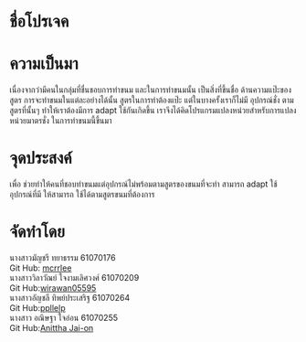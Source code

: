# ชื่อโปรเจค

# ความเป็นมา
เนื่องจากว่ามีคนในกลุ่มที่ชื่นชอบการทำขนม และในการทำขนมนั้น เป็นสิ่งที่ขึ้นชื่อ ด้านความแป๊ะของสูตร
การจะทำขนมในแต่ละอย่างได้นั้น สูตรในการทำต้องแป๊ะ แต่ในบางครั้งเราก็ไม่มี อุปกรณ์ชั่ง
ตามสูตรที่นั้นๆ ทำให้เราต้องมีการ adapt ใช้กันเกิดขึ้น เราจึงได้คิดโปรแกรมแปลงหน่วยสำหรับการแปลงหน่วยมาตรชั่ง
ในการทำขนมนี้ขึ้นมา

# จุดประสงค์
เพื่อ ช่วยทำให้คนที่ชอบทำขนมแต่อุปกรณ์ไม่พร้อมตามสูตรของขนมที่จะทำ สามารถ adapt ใช้ อุปกรณ์ที่มี ให้สามารถ
ใช้ได้ตามสูตรขนมที่ต้องการ

# จัดทำโดย
<table>
	<tr align="center">
นางสาวมัญชรี ทยาธรรม 61070176 <br>
    Git Hub: <a href="https://github.com/mcrrlee">mcrrlee</a>
      </tr><br>
	<tr align="center">
นางสาววิลาวัณย์ ใจงามเลิศวงศ์ 61070209 <br>
    Git Hub:<a href="https://github.com/wirawan05595">wirawan05595</a>
      </tr><br>
	<tr align="center">
นางสาวอัญชลี ทิพย์ประเสริฐ 61070264 <br>
    Git Hub:<a href="https://github.com/ppllelp">ppllelp</a>
      </tr><br>
	<tr align="center">
นางสาว อณิษฐา ใจอ่อน 61070255 <br>
    Git Hub:<a href="https://github.com/AnitthaJai-on">Anittha Jai-on</a>
      </tr><br>
</table>

